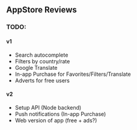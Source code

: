 
## AppStore Reviews

### TODO:

#### v1
+ Search autocomplete
+ Filters by country/rate
+ Google Translate
+ In-app Purchase for Favorites/Filters/Translate
+ Adverts for free users

#### v2
+ Setup API (Node backend)
+ Push notifications (In-app Purchase)
+ Web version of app (free + ads?)
